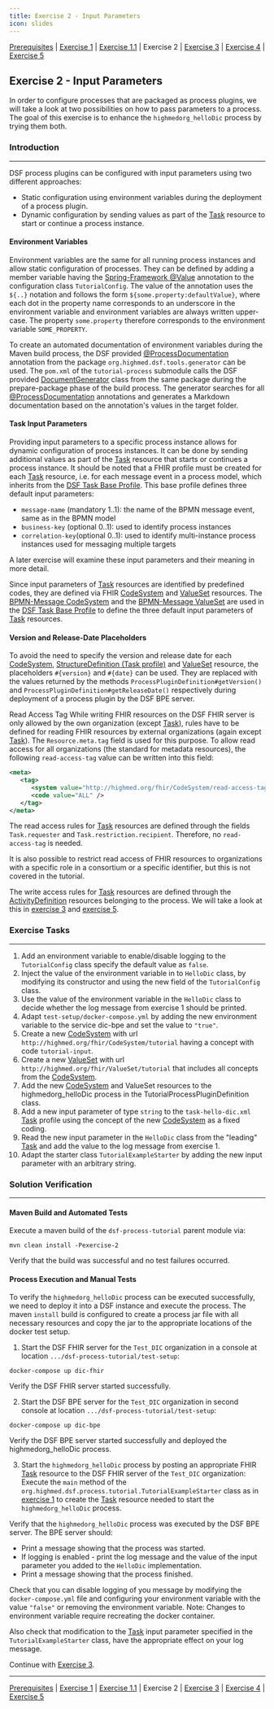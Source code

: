 ```yaml
---
title: Exercise 2 - Input Parameters
icon: slides
---
```

 [Prerequisites](/stable/guideline/tutorial/prerequisites.md) | [Exercise 1](/stable/guideline/tutorial/exercise1-simpleProcess.md) | [Exercise 1.1](/stable/guideline/tutorial/exercise11-processDebugging.md) | Exercise 2 | [Exercise 3](/stable/guideline/tutorial/exercise3-messageEvents.md) | [Exercise 4](/stable/guideline/tutorial/exercise4-exclusiveGateways.md) | [Exercise 5](/stable/guideline/tutorial/exercise5-eventBasedGateways.md)


## Exercise 2 - Input Parameters
In order to configure processes that are packaged as process plugins, we will take a look at two possibilities on how to pass parameters to a process. The goal of this exercise is to enhance the ``highmedorg_helloDic`` process by trying them both.

### Introduction
---
DSF process plugins can be configured with input parameters using two different approaches:

- Static configuration using environment variables during the deployment of a process plugin.
- Dynamic configuration by sending values as part of the [Task](http://hl7.org/fhir/R4/task.html) resource to start or continue a process instance.

#### Environment Variables
Environment variables are the same for all running process instances and allow static configuration of processes. They can be defined by adding a member variable having the [Spring-Framework @Value](https://docs.spring.io/spring-framework/docs/current/reference/html/core.html#beans-value-annotations) annotation to the configuration class ``TutorialConfig``. The value of the annotation uses the ``${..}`` notation and follows the form ``${some.property:defaultValue}``, where each dot in the property name corresponds to an underscore in the environment variable and environment variables are always written upper-case. The property ``some.property`` therefore corresponds to the environment variable ``SOME_PROPERTY``.

To create an automated documentation of environment variables during the Maven build process, the DSF provided [@ProcessDocumentation](https://github.com/highmed/highmed-dsf/blob/main/dsf-tools/dsf-tools-documentation-generator/src/main/java/org/highmed/dsf/tools/generator/ProcessDocumentation.java) annotation from the package ``org.highmed.dsf.tools.generator`` can be used. The ``pom.xml`` of the ``tutorial-process`` submodule calls the DSF provided [DocumentGenerator](https://github.com/highmed/highmed-dsf/blob/main/dsf-tools/dsf-tools-documentation-generator/src/main/java/org/highmed/dsf/tools/generator/DocumentationGenerator.java) class from the same package during the prepare-package phase of the build process. The generator searches for all  [@ProcessDocumentation](https://github.com/highmed/highmed-dsf/blob/main/dsf-tools/dsf-tools-documentation-generator/src/main/java/org/highmed/dsf/tools/generator/ProcessDocumentation.java) annotations and generates a Markdown documentation based on the annotation's values in the target folder.

#### Task Input Parameters
Providing input parameters to a specific process instance allows for dynamic configuration of process instances. It can be done by sending additional values as part of the [Task](http://hl7.org/fhir/R4/task.html) resource that starts or continues a process instance. It should be noted that a FHIR profile must be created for each [Task](http://hl7.org/fhir/R4/task.html) resource, i.e. for each message event in a process model, which inherits from the [DSF Task Base Profile](https://github.com/highmed/highmed-dsf/blob/main/dsf-fhir/dsf-fhir-validation/src/main/resources/fhir/StructureDefinition/highmed-task-base-0.5.0.xml). This base profile defines three default input parameters:

- ``message-name`` (mandatory 1..1): the name of the BPMN message event, same as in the BPMN model
- ``business-key`` (optional 0..1): used to identify process instances
- ``correlation-key``(optional 0..1): used to identify multi-instance process instances used for messaging multiple targets

A later exercise will examine these input parameters and their meaning in more detail.

Since input parameters of [Task](http://hl7.org/fhir/R4/task.html) resources are identified by predefined codes, they are defined via FHIR [CodeSystem](http://hl7.org/fhir/R4/codesystem.html) and [ValueSet](hl7.org/fhir/R4/valueset.html) resources. The [BPMN-Message CodeSystem](https://github.com/highmed/highmed-dsf/blob/main/dsf-fhir/dsf-fhir-validation/src/main/resources/fhir/CodeSystem/highmed-bpmn-message-0.5.0.xml) and the [BPMN-Message ValueSet](https://github.com/highmed/highmed-dsf/blob/main/dsf-fhir/dsf-fhir-validation/src/main/resources/fhir/ValueSet/highmed-bpmn-message-0.5.0.xml) are used in the [DSF Task Base Profile](https://github.com/highmed/highmed-dsf/blob/main/dsf-fhir/dsf-fhir-validation/src/main/resources/fhir/StructureDefinition/highmed-task-base-0.5.0.xml) to define the three default input parameters of [Task](http://hl7.org/fhir/R4/task.html) resources.

#### Version and Release-Date Placeholders
To avoid the need to specify the version and release date for each [CodeSystem](http://hl7.org/fhir/R4/codesystem.html), [StructureDefinition (Task profile)](http://hl7.org/fhir/R4/structuredefinition.html) and [ValueSet](http://hl7.org/fhir/R4/valueset.html) resource, the placeholders ``#{version}`` and ``#{date}`` can be used. They are replaced with the values returned by the methods ``ProcessPluginDefinition#getVersion()`` and ``ProcessPluginDefinition#getReleaseDate()`` respectively during deployment of a process plugin by the DSF BPE server.

Read Access Tag
While writing FHIR resources on the DSF FHIR server is only allowed by the own organization (except [Task](http://hl7.org/fhir/R4/task.html)), rules have to be defined for reading FHIR resources by external organizations (again except [Task](http://hl7.org/fhir/R4/task.html)). The ``Resource.meta.tag`` field is used for this purpose. To allow read access for all organizations (the standard for metadata resources), the following ``read-access-tag`` value can be written into this field:
```xml
<meta>
   <tag>
      <system value="http://highmed.org/fhir/CodeSystem/read-access-tag" />
      <code value="ALL" />
   </tag>
</meta>
```
The read access rules for [Task](http://hl7.org/fhir/R4/task.html) resources are defined through the fields ``Task.requester`` and ``Task.restriction.recipient``. Therefore, no ``read-access-tag`` is needed.

It is also possible to restrict read access of FHIR resources to organizations with a specific role in a consortium or a specific identifier, but this is not covered in the tutorial.

The write access rules for [Task](http://hl7.org/fhir/R4/task.html) resources are defined through the [ActivityDefinition](http://hl7.org/fhir/R4/activitydefinition.html) resources belonging to the process. We will take a look at this in [exercise 3](/stable/guideline/tutorial/exercise3-messageEvents.md) and [exercise 5](/stable/guideline/tutorial/exercise5-eventBasedGateways.md).


### Exercise Tasks
---
1. Add an environment variable to enable/disable logging to the ``TutorialConfig`` class specify the default value as ``false``.
2. Inject the value of the environment variable in to ``HelloDic`` class, by modifying its constructor and using the new field of the ``TutorialConfig`` class.
3. Use the value of the environment variable in the ``HelloDic`` class to decide whether the log message from exercise 1 should be printed.
4. Adapt ``test-setup/docker-compose.yml`` by adding the new environment variable to the service dic-bpe and set the value to ``"true"``.
5. Create a new [CodeSystem](http://hl7.org/fhir/R4/codesystem.html) with url ``http://highmed.org/fhir/CodeSystem/tutorial`` having a concept with code ``tutorial-input``.
6. Create a new [ValueSet](http://hl7.org/fhir/R4/valueset.html) with url ``http://highmed.org/fhir/ValueSet/tutorial`` that includes all concepts from the [CodeSystem](http://hl7.org/fhir/R4/codesystem.html).
7. Add the new [CodeSystem](http://hl7.org/fhir/R4/codesystem.html) and ValueSet resources to the highmedorg_helloDic process in the TutorialProcessPluginDefinition class.
8. Add a new input parameter of type ``string`` to the ``task-hello-dic.xml`` [Task](http://hl7.org/fhir/R4/task.html) profile using the concept of the new [CodeSystem](http://hl7.org/fhir/R4/codesystem.html) as a fixed coding.
9. Read the new input parameter in the ``HelloDic`` class from the "leading" [Task](http://hl7.org/fhir/R4/task.html) and add the value to the log message from exercise 1.
10. Adapt the starter class ``TutorialExampleStarter`` by adding the new input parameter with an arbitrary string.


### Solution Verification
---
#### Maven Build and Automated Tests

Execute a maven build of the ``dsf-process-tutorial`` parent module via:
```
mvn clean install -Pexercise-2
```
Verify that the build was successful and no test failures occurred.

#### Process Execution and Manual Tests

To verify the ``highmedorg_helloDic`` process can be executed successfully, we need to deploy it into a DSF instance and execute the process. The maven ``install`` build is configured to create a process jar file with all necessary resources and copy the jar to the appropriate locations of the docker test setup.

1. Start the DSF FHIR server for the ``Test_DIC`` organization in a console at location ``.../dsf-process-tutorial/test-setup``:
```
docker-compose up dic-fhir
```
Verify the DSF FHIR server started successfully.

2. Start the DSF BPE server for the ``Test_DIC`` organization in second console at location ``.../dsf-process-tutorial/test-setup``:
```
docker-compose up dic-bpe
```
Verify the DSF BPE server started successfully and deployed the highmedorg_helloDic process.

3. Start the ``highmedorg_helloDic`` process by posting an appropriate FHIR [Task](http://hl7.org/fhir/R4/task.html) resource to the DSF FHIR server of the ``Test_DIC`` organization: Execute the ``main`` method of the ``org.highmed.dsf.process.tutorial.TutorialExampleStarter`` class as in [exercise 1](/stable/guideline/tutorial/exercise1-simpleProcess.md) to create the [Task](http://hl7.org/fhir/R4/task.html) resource needed to start the ``highmedorg_helloDic`` process.

Verify that the ``highmedorg_helloDic`` process was executed by the DSF BPE server. The BPE server should:
- Print a message showing that the process was started.
- If logging is enabled - print the log message and the value of the input parameter you added to the ``HelloDic`` implementation.
- Print a message showing that the process finished.

Check that you can disable logging of you message by modifying the ``docker-compose.yml`` file and configuring your environment variable with the value ``"false"`` or removing the environment variable.
Note: Changes to environment variable require recreating the docker container.

Also check that modification to the [Task](http://hl7.org/fhir/R4/task.html) input parameter specified in the ``TutorialExampleStarter`` class, have the appropriate effect on your log message.

Continue with [Exercise 3](/stable/guideline/tutorial/exercise3-messageEvents.md).

---
 [Prerequisites](/stable/guideline/tutorial/prerequisites.md) | [Exercise 1](/stable/guideline/tutorial/exercise1-simpleProcess.md) | [Exercise 1.1](/stable/guideline/tutorial/exercise11-processDebugging.md) | Exercise 2 | [Exercise 3](/stable/guideline/tutorial/exercise3-messageEvents.md) | [Exercise 4](/stable/guideline/tutorial/exercise4-exclusiveGateways.md) | [Exercise 5](/stable/guideline/tutorial/exercise5-eventBasedGateways.md)